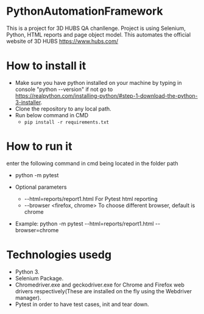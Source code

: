 # PythonAutomationFramework
This is a project for 3D HUBS QA chanllenge. Project is using Selenium, Python, HTML reports and page object model. 
This automates the official website of  3D HUBS https://www.hubs.com/

# How to install it
* Make sure you have python installed on your machine by typing in console "python --version" if not go to https://realpython.com/installing-python/#step-1-download-the-python-3-installer.
* Clone the repository to any local path.
* Run below command in CMD
  - `pip install -r requirements.txt`

# How to run it
enter the following command in cmd being located in the folder path
  - python -m pytest 
* Optional parameters
  - --html=reports/report1.html For Pytest html reporting
  - --browser <firefox, chrome> To choose different browser, default is chrome
  
* Example: python -m pytest --html=reports/report1.html --browser=chrome
   

# Technologies usedg
* Python 3.
* Selenium Package.
* Chromedriver.exe and geckodriver.exe for Chrome and Firefox web drivers respectively(These are installed on the fly using the Webdriver manager).
* Pytest in order to have test cases, init and tear down.
